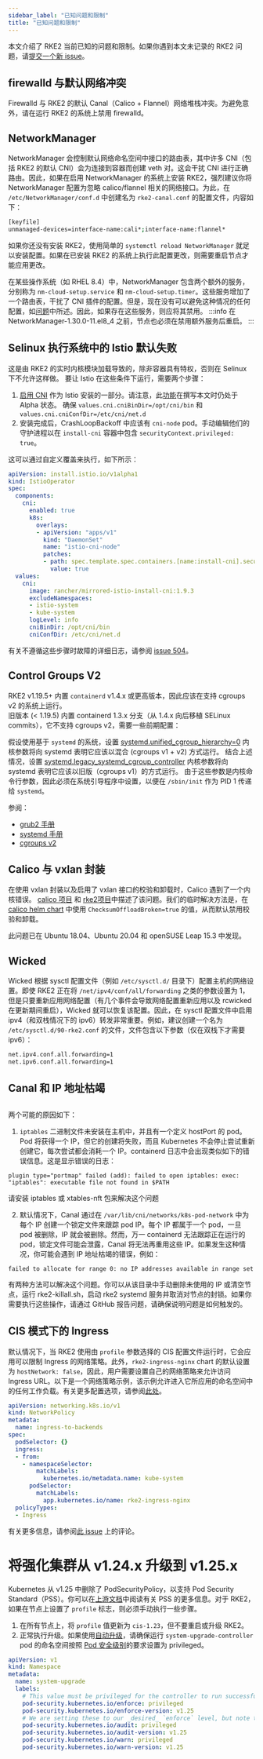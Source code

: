 ```yaml
---
sidebar_label: "已知问题和限制"
title: "已知问题和限制"
---
```


本文介绍了 RKE2 当前已知的问题和限制。如果你遇到本文未记录的 RKE2 问题，请[提交一个新 issue](https://github.com/rancher/rke2/issues)。

## firewalld 与默认网络冲突

Firewalld 与 RKE2 的默认 Canal（Calico + Flannel）网络堆栈冲突。为避免意外，请在运行 RKE2 的系统上禁用 firewalld。

## NetworkManager

NetworkManager 会控制默认网络命名空间中接口的路由表，其中许多 CNI（包括 RKE2 的默认 CNI）会为连接到容器而创建 veth 对。这会干扰 CNI 进行正确路由。因此，如果在启用 NetworkManager 的系统上安装 RKE2，强烈建议你将 NetworkManager 配置为忽略 calico/flannel 相关的网络接口。为此，在 `/etc/NetworkManager/conf.d` 中创建名为 `rke2-canal.conf` 的配置文件，内容如下：
```bash
[keyfile]
unmanaged-devices=interface-name:cali*;interface-name:flannel*
```

如果你还没有安装 RKE2，使用简单的 `systemctl reload NetworkManager` 就足以安装配置。如果在已安装 RKE2 的系统上执行此配置更改，则需要重启节点才能应用更改。

在某些操作系统（如 RHEL 8.4）中，NetworkManager 包含两个额外的服务，分别称为 `nm-cloud-setup.service` 和 `nm-cloud-setup.timer`。这些服务增加了一个路由表，干扰了 CNI 插件的配置。但是，现在没有可以避免这种情况的任何配置，如[问题](https://github.com/rancher/rke2/issues)中所述。因此，如果存在这些服务，则应将其禁用。
:::info
在 NetworkManager-1.30.0-11.el8_4 之前，节点也必须在禁用额外服务后重启。
:::

## Selinux 执行系统中的 Istio 默认失败

这是由 RKE2 的实时内核模块加载导致的，除非容器具有特权，否则在 Selinux 下不允许这样做。
要让 Istio 在这些条件下运行，需要两个步骤：
1. [启用 CNI](https://istio.io/latest/docs/setup/additional-setup/cni/) 作为 Istio 安装的一部分。请注意，此[功能](https://istio.io/latest/about/feature-stages/)在撰写本文时仍处于 Alpha 状态。
   确保 `values.cni.cniBinDir=/opt/cni/bin` 和 `values.cni.cniConfDir=/etc/cni/net.d`
2. 安装完成后，CrashLoopBackoff 中应该有 `cni-node` pod。手动编辑他们的守护进程以在 `install-cni` 容器中包含 `securityContext.privileged: true`。

这可以通过自定义覆盖来执行，如下所示：
```yaml
apiVersion: install.istio.io/v1alpha1
kind: IstioOperator
spec:
  components:
    cni:
      enabled: true
      k8s:
        overlays:
        - apiVersion: "apps/v1"
          kind: "DaemonSet"
          name: "istio-cni-node"
          patches:
          - path: spec.template.spec.containers.[name:install-cni].securityContext.privileged
            value: true
  values:
    cni:
      image: rancher/mirrored-istio-install-cni:1.9.3
      excludeNamespaces:
      - istio-system
      - kube-system
      logLevel: info
      cniBinDir: /opt/cni/bin
      cniConfDir: /etc/cni/net.d
```

有关不遵循这些步骤时故障的详细日志，请参阅 [issue 504](https://github.com/rancher/rke2/issues)。

## Control Groups V2

RKE2 v1.19.5+ 内置 `containerd` v1.4.x 或更高版本，因此应该在支持 cgroups v2 的系统上运行。  
旧版本 (< 1.19.5) 内置 containerd 1.3.x 分支（从 1.4.x 向后移植 SELinux commits），它不支持 cgroups v2，需要一些前期配置：

假设使用基于 `systemd` 的系统，设置 [systemd.unified_cgroup_hierarchy=0](https://www.freedesktop.org/software/systemd/man/systemd.html#systemd.unified_cgroup_hierarchy) 内核参数将向 systemd 表明它应该以混合 (cgroups v1 + v2) 方式运行。
结合上述情况，设置 [systemd.legacy_systemd_cgroup_controller](https://www.freedesktop.org/software/systemd/man/systemd.html#systemd.legacy_systemd_cgroup_controller) 内核参数将向 systemd 表明它应该以旧版（cgroups v1）的方式运行。
由于这些参数是内核命令行参数，因此必须在系统引导程序中设置，以便在 `/sbin/init` 作为 PID 1 传递给 `systemd`。

参阅：

- [grub2 手册](https://www.gnu.org/software/grub/manual/grub/grub.html#linux)
- [systemd 手册](https://www.freedesktop.org/software/systemd/man/systemd.html#Kernel%20Command%20Line)
- [cgroups v2](https://www.kernel.org/doc/html/latest/admin-guide/cgroup-v2.html)


## Calico 与 vxlan 封装

在使用 vxlan 封装以及启用了 vxlan 接口的校验和卸载时，Calico 遇到了一个内核错误。
[calico 项目](https://github.com/projectcalico/calico/issues/4865) 和 [rke2项目](https://github.com/rancher/rke2/issues)中描述了该问题。我们的临时解决方法是，在 [calico helm chart](https://github.com/rancher/rke2-charts/blob/main/charts/rke2-calico/rke2-calico/v3.25.001/values.yaml#L75-L76) 中使用 `ChecksumOffloadBroken=true` 的值，从而默认禁用校验和卸载。

此问题已在 Ubuntu 18.04、Ubuntu 20.04 和 openSUSE Leap 15.3 中发现。

## Wicked

Wicked 根据 sysctl 配置文件（例如 `/etc/sysctl.d/` 目录下）配置主机的网络设置。即使 RKE2 正在将 `/net/ipv4/conf/all/forwarding` 之类的参数设置为 1，但是只要重新应用网络配置（有几个事件会导致网络配置重新应用以及 rcwicked 在更新期间重启），Wicked 就可以恢复该配置。因此，在 sysctl 配置文件中启用 ipv4（和双栈情况下的 ipv6）转发非常重要。例如，建议创建一个名为 `/etc/sysctl.d/90-rke2.conf` 的文件，文件包含以下参数（仅在双栈下才需要 ipv6）：

```bash
net.ipv4.conf.all.forwarding=1
net.ipv6.conf.all.forwarding=1
```

## Canal 和 IP 地址枯竭
##

两个可能的原因如下：

1. `iptables` 二进制文件未安装在主机中，并且有一个定义 hostPort 的 pod。Pod 将获得一个 IP，但它的创建将失败，而且 Kubernetes 不会停止尝试重新创建它，每次尝试都会消耗一个 IP。containerd 日志中会出现类似如下的错误信息。这是显示错误的日志：

```console
plugin type="portmap" failed (add): failed to open iptables: exec: "iptables": executable file not found in $PATH
```
请安装 iptables 或 xtables-nft 包来解决这个问题


2. 默认情况下，Canal 通过在 `/var/lib/cni/networks/k8s-pod-network` 中为每个 IP 创建一个锁定文件来跟踪 pod IP。每个 IP 都属于一个 pod，一旦 pod 被删除，IP 就会被删除。然而，万一 containerd 无法跟踪正在运行的 pod，锁定文件可能会泄露，Canal 将无法再重用这些 IP。如果发生这种情况，你可能会遇到 IP 地址枯竭的错误，例如：


```console
failed to allocate for range 0: no IP addresses available in range set
```
有两种方法可以解决这个问题。你可以从该目录中手动删除未使用的 IP 或清空节点，运行 rke2-killall.sh，启动 rke2 systemd 服务并取消对节点的封锁。如果你需要执行这些操作，请通过 GitHub 报告问题，请确保说明问题是如何触发的。

## CIS 模式下的 Ingress

默认情况下，当 RKE2 使用由 `profile` 参数选择的 CIS 配置文件运行时，它会应用可以限制 Ingress 的网络策略。此外，`rke2-ingress-nginx` chart 的默认设置为 `hostNetwork: false`，因此，用户需要设置自己的网络策略来允许访问 Ingress URL。以下是一个网络策略示例，该示例允许进入它所应用的命名空间中的任何工作负载。有关更多配置选项，请参阅[此处](https://kubernetes.io/docs/concepts/services-networking/network-policies/)。
```yaml
apiVersion: networking.k8s.io/v1
kind: NetworkPolicy
metadata:
  name: ingress-to-backends
spec:
  podSelector: {}
  ingress:
  - from:
    - namespaceSelector:
        matchLabels:
          kubernetes.io/metadata.name: kube-system
      podSelector:
        matchLabels:
          app.kubernetes.io/name: rke2-ingress-nginx
  policyTypes:
  - Ingress
```
有关更多信息，请参阅[此 issue](https://github.com/rancher/rke2/issues/3195) 上的评论。

# 将强化集群从 v1.24.x 升级到 v1.25.x

Kubernetes 从 v1.25 中删除了 PodSecurityPolicy，以支持 Pod Security Standard（PSS）。你可以在[上游文档](https://kubernetes.io/docs/concepts/security/pod-security-standards/)中阅读有关 PSS 的更多信息。对于 RKE2，如果在节点上设置了 `profile` 标志，则必须手动执行一些步骤。

1. 在所有节点上，将 `profile` 值更新为 `cis-1.23`，但不要重启或升级 RKE2。
2. 正常执行升级。如果使用[自动升级](./upgrade/automated_upgrade.md)，请确保运行 `system-upgrade-controller` pod 的命名空间按照 [Pod 安全级别](https://kubernetes.io/docs/concepts/security/pod-security-admission/#pod-security-levels)的要求设置为 privileged。
```yaml
apiVersion: v1
kind: Namespace
metadata:
  name: system-upgrade
  labels:
    # This value must be privileged for the controller to run successfully.
    pod-security.kubernetes.io/enforce: privileged
    pod-security.kubernetes.io/enforce-version: v1.25
    # We are setting these to our _desired_ `enforce` level, but note that these below values can be any of the available options.
    pod-security.kubernetes.io/audit: privileged
    pod-security.kubernetes.io/audit-version: v1.25
    pod-security.kubernetes.io/warn: privileged
    pod-security.kubernetes.io/warn-version: v1.25
```

